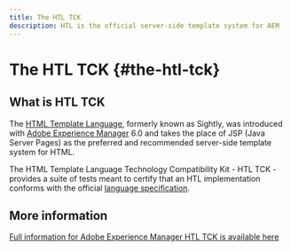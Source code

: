 ```yaml
---
title: The HTL TCK
description: HTL is the official server-side template system for AEM
---
```


# The HTL TCK {#the-htl-tck}

## What is HTL TCK

The [HTML Template Language](overview.md), formerly known as Sightly, was introduced with [Adobe Experience Manager](http://www.adobe.com/solutions/web-experience-management.html) 6.0 and takes the place of JSP (Java Server Pages) as the preferred and recommended server-side template system for HTML. 

The HTML Template Language Technology Compatibility Kit - HTL TCK - provides a suite of tests meant to certify that an HTL implementation conforms with the official [language specification](https://github.com/adobe/htl-spec).

## More information

[Full information for Adobe Experience Manager HTL TCK is available here](https://github.com/adobe/htl-tck)
